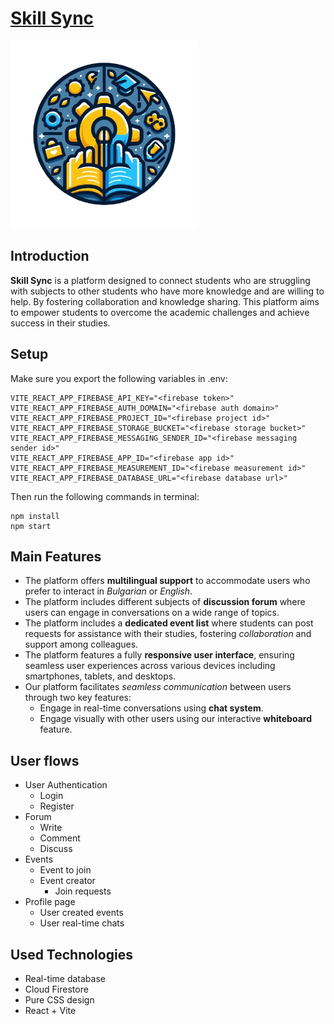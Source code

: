 # [Skill Sync](https://skillsync-fd0a1.web.app/)

<img src="logo.png" alt="logo.png" height="300" />

## Introduction

**Skill Sync** is a platform designed to connect students who are struggling with subjects to other students who have more knowledge and are willing to help. By fostering collaboration and knowledge sharing. This platform aims to empower students to overcome the academic challenges and achieve success in their studies.

## Setup

Make sure you export the following variables in .env:
```
VITE_REACT_APP_FIREBASE_API_KEY="<firebase token>"
VITE_REACT_APP_FIREBASE_AUTH_DOMAIN="<firebase auth domain>"
VITE_REACT_APP_FIREBASE_PROJECT_ID="<firebase project id>"
VITE_REACT_APP_FIREBASE_STORAGE_BUCKET="<firebase storage bucket>"
VITE_REACT_APP_FIREBASE_MESSAGING_SENDER_ID="<firebase messaging sender id>"
VITE_REACT_APP_FIREBASE_APP_ID="<firebase app id>"
VITE_REACT_APP_FIREBASE_MEASUREMENT_ID="<firebase measurement id>"
VITE_REACT_APP_FIREBASE_DATABASE_URL="<firebase database url>"
```
Then run the following commands in terminal:
```
npm install
npm start
```

## Main Features
* The platform offers **multilingual support** to accommodate users who prefer to interact in *Bulgarian* or *English*.
* The platform includes different subjects of **discussion forum** where users can engage in conversations on a wide range of topics.
* The platform includes a **dedicated event list** where students can post requests for assistance with their studies, fostering *collaboration* and support among colleagues.
* The platform features a fully **responsive user interface**, ensuring seamless user experiences across various devices including smartphones, tablets, and desktops.
* Our platform facilitates *seamless communication* between users through two key features:
  - Engage in real-time conversations using **chat system**.
   - Engage visually with other users using our interactive **whiteboard** feature.

## User flows
* User Authentication
  - Login
  - Register
* Forum
  - Write
  - Comment
  - Discuss
* Events
  - Event to join
  - Event creator
    - Join requests
* Profile page
  - User created events
  - User real-time chats

## Used Technologies
* Real-time database
* Cloud Firestore
* Pure CSS design
* React + Vite
